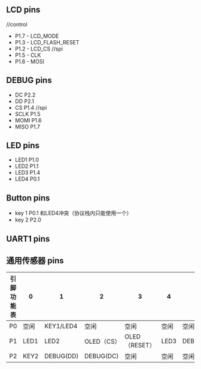 
## LCD pins
//control
- P1.7 - LCD_MODE
- P1.3 - LCD_FLASH_RESET
- P1.2 - LCD_CS
//spi
- P1.5 - CLK
- P1.6 - MOSI

## DEBUG pins
- DC P2.2
- DD P2.1
- CS P1.4
//spi
- SCLK P1.5
- MOMI P1.6
- MISO P1.7

## LED pins
- LED1 P1.0
- LED2 P1.1
- LED3 P1.4
- LED4 P0.1
## Button pins
- key 1 P0.1 和LED4冲突（协议栈内只能使用一个）
- key 2 P2.0
## UART1 pins


## 通用传感器 pins

| 引脚功能表 | 0 | 1 | 2 | 3 | 4 | 5 | 6 | 7 |
| ------------- | ------------- | ------------- | ------------- | ------------- | ------------- | ------------- | ------------- | ------------- |
| P0 | 空闲| KEY1/LED4 | 空闲| 空闲| 空闲| 空闲 | 五向按键 | 空闲 |
| P1 | LED1 | LED2 | OLED（CS） | OLED（RESET） | LED3 | DEBUG/OLED(CLK) | DEBUG/OLED(MOSI) | DEBUG(MISO)/OLED（MODE） |
| P2 | KEY2 | DEBUG(DD) | DEBUG(DC) | 空闲| 空闲| 空闲| 空闲| 空闲|